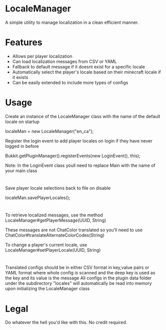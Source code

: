 # LocaleManager
A simple utility to manage localization in a clean efficient manner.

# Features
- Allows per player localization
- Can load localization messages from CSV or YAML
- Fallback to default message if it doesnt exist for a specific locale
- Automatically select the player's locale based on their minecraft locale if it exists
- Can be easily extended to include more types of configs

# Usage
Create an instance of the LocaleManager class with the name of the default locale on startup

localeMan = new LocaleManager("en_ca");

Register the login event to add player locales on login if they have never logged in before

Bukkit.getPluginManager().registerEvents(new LoginEvent(), this);

Note: In the LoginEvent class youll need to replace Main with the name of your main class

#
Save player locale selections back to file on disable

localeMan.savePlayerLocales();
#
To retrieve localized messages, use the method LocaleManager#getPlayerMessage(UUID, String)

These messages are not ChatColor translated so you'll need to use ChatColor#translateAlternateColorCodes(String)

To change a player's current locale, use LocaleManager#setPlayerLocale(UUID, String)
#
Translated configs should be in either CSV format in key,value pairs or YAML format where whole config is scanned and the deep key is used as the key and its value is the message
All configs in the plugin data folder under the subdirectory "locales" will automatically be read into memory upon initializing the LocaleManager class

# Legal
Do whatever the hell you'd like with this. 
No credit required.
